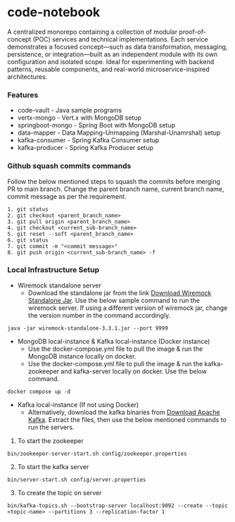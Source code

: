 # code-notebook
A centralized monorepo containing a collection of modular proof-of-concept (POC) services and technical implementations.
Each service demonstrates a focused concept—such as data transformation, messaging, persistence, or integration—built as
an independent module with its own configuration and isolated scope. Ideal for experimenting with backend patterns,
reusable components, and real-world microservice-inspired architectures.

### Features

- code-vault - Java sample programs
- vertx-mongo - Vert.x with MongoDB setup
- springboot-mongo - Spring Boot with MongoDB setup
- data-mapper - Data Mapping-Unmapping (Marshal-Unamrshal) setup
- kafka-consumer - Spring Kafka Consumer setup
- kafka-producer - Spring Kafka Producer setup

### Github squash commits commands
Follow the below mentioned steps to squash the commits before merging PR to main branch. Change the parent branch name,
current branch name, commit message as per the requirement.

```
1. git status
2. git checkout <parent_branch_name>
3. git pull origin <parent_branch_name>
4. git checkout <current_sub-branch_name>
5. git reset --soft <parent_branch_name>
6. git status
7. git commit -m "<commit message>"
8. git push origin <current_sub-branch_name> -f
```

### Local Infrastructure Setup

- Wiremock standalone server
  - Download the standalone jar from the link [Download Wiremock Standalone Jar](https://repo1.maven.org/maven2/org/wiremock/wiremock-standalone/3.13.0/wiremock-standalone-3.13.0.jar).
    Use the below sample command to run the wiremock server. If using a different version of wiremock jar, change the version
    number in the command accordingly.

```
java -jar wiremock-standalone-3.3.1.jar --port 9999
```

- MongoDB local-instance & Kafka local-instance (Docker instance)
  - Use the docker-compose.yml file to pull the image & run the MongoDB instance locally on docker.
  - Use the docker-compose.yml file to pull the image & run the kafka-zookeeper and kafka-server locally on docker. Use the below command.

```
docker compose up -d
```

- Kafka local-instance (If not using Docker)
  - Alternatively, download the kafka binaries from [Download Apache Kafka](https://kafka.apache.org/downloads). Extract the files, then use the below mentioned commands to run the servers.

1. To start the zookeeper
```
bin/zookeeper-server-start.sh config/zookeeper.properties
```

2. To start the kafka server
```
bin/server-start.sh config/server.properties
```
3. To create the topic on server
```
bin/kafka-topics.sh --bootstrap-server localhost:9092 --create --topic <topic-name> --partitions 3 --replication-factor 1
```